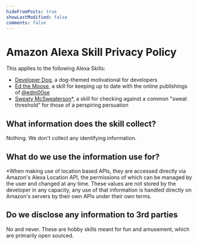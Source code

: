 ```yaml
---
hideFromPosts: true
showLastModified: false
comments: false
---
```


# Amazon Alexa Skill Privacy Policy

This applies to the following Alexa Skills:

- [Developer Dog][dev-dog-skill], a dog-themed motivational for developers
- [Ed the Moose][ed-the-moose-skill], a skill for keeping up to date with the online publishings of [@edm00se][me]
- [Sweaty McSweaterson][sweaty-man-skill]\*, a skill for checking against a common "sweat threshold" for those of a perspiring persuation

## What information does the skill collect?

Nothing. We don't collect any identifying information.

## What do we use the information use for?

\*When making use of location based APIs, they are accessed directly via Amazon's Alexa Location API, the permissions of which can be managed by the user and changed at any time. These values are not stored by the developer in any capacity, any use of that information is handled directly on Amazon's servers by their own APIs under their own terms.

## Do we disclose any information to 3rd parties

No and never. These are hobby skills meant for fun and amusement, which are primarily open sourced. 

[dev-dog-skill]: https://amazon.com/edm00se-Developer-Dog/dp/B06XVW6TLL/
[ed-the-moose-skill]: https://amazon.com/edm00se-Ed-the-Moose/dp/B075812S1H/
[sweaty-man-skill]: https://amazon.com/edm00se-Sweaty-McSweaterson/dp/B07K16B9VV/
[me]: https://edm00se.codes/
